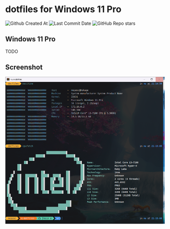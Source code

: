 # dotfiles for Windows 11 Pro
![Github Created At](https://img.shields.io/github/created-at/neiesc/dotfiles?logo=github&style=for-the-badge)
![Last Commit Date](https://img.shields.io/github/last-commit/neiesc/dotfiles?logo=github&style=for-the-badge)
![GitHub Repo stars](https://img.shields.io/github/stars/neiesc/dotfiles?logo=github&style=for-the-badge)

## Windows 11 Pro
TODO

## Screenshot
![Screnshot Windows 11 Pro](screnshot/windows11.png)
